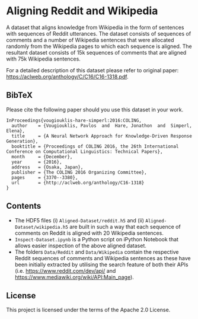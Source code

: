 # Aligning Reddit and Wikipedia
A dataset that aligns knowledge from Wikipedia in the form of sentences with sequences of Reddit utterances. The dataset consists of sequences of comments and a number of Wikipedia sentences that were allocated randomly from the Wikipedia pages to which each sequence is aligned. The resultant dataset consists of 15k sequences of comments that are aligned with 75k Wikipedia sentences.

For a detailed description of this dataset please refer to original paper: https://aclweb.org/anthology/C/C16/C16-1318.pdf.

## BibTeX
Please cite the following paper should you use this dataset in your work.
```
InProceedings{vougiouklis-hare-simperl:2016:COLING,
  author    = {Vougiouklis, Pavlos  and  Hare, Jonathon  and  Simperl, Elena},
  title     = {A Neural Network Approach for Knowledge-Driven Response Generation},
  booktitle = {Proceedings of COLING 2016, the 26th International Conference on Computational Linguistics: Technical Papers},
  month     = {December},
  year      = {2016},
  address   = {Osaka, Japan},
  publisher = {The COLING 2016 Organizing Committee},
  pages     = {3370--3380},
  url       = {http://aclweb.org/anthology/C16-1318}
}
```

## Contents
* The HDF5 files (i) `Aligned-Dataset/reddit.h5` and (ii) `Aligned-Dataset/wikipedia.h5` are built in such a way that each sequence of comments on Reddit is aligned with 20 Wikipedia sentences.
* `Inspect-Dataset.ipynb` is a Python script on iPython Notebook that allows easier inspection of the above aligned dataset.
* The folders `Data/Reddit` and `Data/Wikipedia` contain the respective Reddit sequences of comments and Wikipedia sentences as these have been initially extracted by utilising the search feature of both their APIs (i.e. https://www.reddit.com/dev/api/ and https://www.mediawiki.org/wiki/API:Main_page).

## License
This project is licensed under the terms of the Apache 2.0 License.
